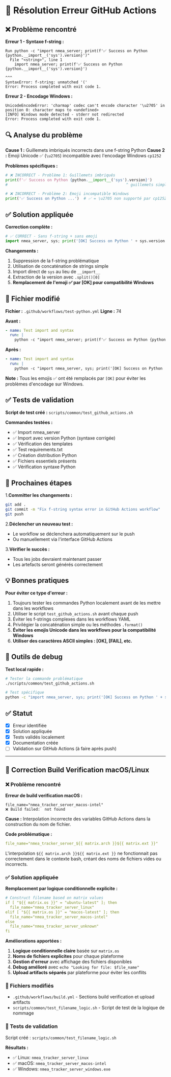 # 🔧 Résolution Erreur GitHub Actions

## ❌ Problème rencontré

**Erreur 1 - Syntaxe f-string :**
```
Run python -c "import nmea_server; print(f'✅ Success on Python {python.__import__('sys').version}')"
  File "<string>", line 1
    import nmea_server; print(f'✅ Success on Python {python.__import__('sys').version}')
                                                                        ^^^
SyntaxError: f-string: unmatched '('
Error: Process completed with exit code 1.
```

**Erreur 2 - Encodage Windows :**
```
UnicodeEncodeError: 'charmap' codec can't encode character '\u2705' in position 0: character maps to <undefined>
[INFO] Windows mode detected - stderr not redirected
Error: Process completed with exit code 1.
```

## 🔍 Analyse du problème

**Cause 1 :** Guillemets imbriqués incorrects dans une f-string Python
**Cause 2 :** Emoji Unicode ✅ (`\u2705`) incompatible avec l'encodage Windows `cp1252`

**Problèmes spécifiques :**

```python
# ❌ INCORRECT - Problème 1: Guillemets imbriqués
print(f'✅ Success on Python {python.__import__('sys').version}')
#                                                    ^ guillemets simples imbriqués

# ❌ INCORRECT - Problème 2: Emoji incompatible Windows
print('✅ Success on Python ...')  # ✅ = \u2705 non supporté par cp1252
```

## ✅ Solution appliquée

**Correction complète :**

```python
# ✅ CORRECT - Sans f-string + sans emoji
import nmea_server, sys; print('[OK] Success on Python ' + sys.version.split()[0])
```

**Changements :**

1. Suppression de la f-string problématique
2. Utilisation de concaténation de strings simple
3. Import direct de `sys` au lieu de `__import__`
4. Extraction de la version avec `.split()[0]`
5. **Remplacement de l'emoji ✅ par [OK] pour compatibilité Windows**

## 📁 Fichier modifié

**Fichier :** `.github/workflows/test-python.yml`
**Ligne :** 74

**Avant :**

```yaml
- name: Test import and syntax
  run: |
    python -c "import nmea_server; print(f'✅ Success on Python {python.__import__('sys').version}')"
```

**Après :**

```yaml
- name: Test import and syntax
  run: |
    python -c "import nmea_server, sys; print('[OK] Success on Python ' + sys.version.split()[0])"
```

**Note :** Tous les emojis ✅ ont été remplacés par `[OK]` pour éviter les problèmes d'encodage sur Windows.

## ✅ Tests de validation

**Script de test créé :** `scripts/common/test_github_actions.sh`

**Commandes testées :**

- ✅ Import nmea_server
- ✅ Import avec version Python (syntaxe corrigée)
- ✅ Vérification des templates
- ✅ Test requirements.txt
- ✅ Création distribution Python
- ✅ Fichiers essentiels présents
- ✅ Vérification syntaxe Python

## 🚀 Prochaines étapes

1.**Committer les changements :**

```bash
git add .
git commit -m "Fix f-string syntax error in GitHub Actions workflow"
git push
```

2.**Déclencher un nouveau test :**

- Le workflow se déclenchera automatiquement sur le push
- Ou manuellement via l'interface GitHub Actions

3.**Vérifier le succès :**

- Tous les jobs devraient maintenant passer
- Les artefacts seront générés correctement

## 💡 Bonnes pratiques

**Pour éviter ce type d'erreur :**

1. Toujours tester les commandes Python localement avant de les mettre dans les workflows
2. Utiliser le script `test_github_actions.sh` avant chaque push
3. Éviter les f-strings complexes dans les workflows YAML
4. Privilégier la concaténation simple ou les méthodes `.format()`
5. **Éviter les emojis Unicode dans les workflows pour la compatibilité Windows**
6. **Utiliser des caractères ASCII simples : [OK], [FAIL], etc.**

## 🔧 Outils de debug

**Test local rapide :**

```bash
# Tester la commande problématique
./scripts/common/test_github_actions.sh

# Test spécifique
python -c "import nmea_server, sys; print('[OK] Success on Python ' + sys.version.split()[0])"
```

## ✅ Statut

- [x] Erreur identifiée
- [x] Solution appliquée
- [x] Tests validés localement
- [x] Documentation créée
- [ ] Validation sur GitHub Actions (à faire après push)

---

## 🔧 Correction Build Verification macOS/Linux

### ❌ Problème rencontré

**Erreur de build verification macOS :**
```
file_name="nmea_tracker_server_macos-intel"
❌ Build failed:  not found
```

**Cause :** Interpolation incorrecte des variables GitHub Actions dans la construction du nom de fichier.

**Code problématique :**
```yaml
file_name="nmea_tracker_server_${{ matrix.arch }}${{ matrix.ext }}"
```

L'interpolation `${{ matrix.arch }}${{ matrix.ext }}` ne fonctionnait pas correctement dans le contexte bash, créant des noms de fichiers vides ou incorrects.

### ✅ Solution appliquée

**Remplacement par logique conditionnelle explicite :**

```yaml
# Construct filename based on matrix values
if [ "${{ matrix.os }}" = "ubuntu-latest" ]; then
  file_name="nmea_tracker_server_linux"
elif [ "${{ matrix.os }}" = "macos-latest" ]; then
  file_name="nmea_tracker_server_macos-intel"
else
  file_name="nmea_tracker_server_unknown"
fi
```

**Améliorations apportées :**

1. **Logique conditionnelle claire** basée sur `matrix.os`
2. **Noms de fichiers explicites** pour chaque plateforme
3. **Gestion d'erreur** avec affichage des fichiers disponibles
4. **Debug amélioré** avec `echo "Looking for file: $file_name"`
5. **Upload artifacts séparés** par plateforme pour éviter les conflits

### 📁 Fichiers modifiés

- `.github/workflows/build.yml` - Sections build verification et upload artifacts
- `scripts/common/test_filename_logic.sh` - Script de test de la logique de nommage

### 🧪 Tests de validation

Script créé : `scripts/common/test_filename_logic.sh`

**Résultats :**
- ✅ Linux: `nmea_tracker_server_linux`
- ✅ macOS: `nmea_tracker_server_macos-intel` 
- ✅ Windows: `nmea_tracker_server_windows.exe`
